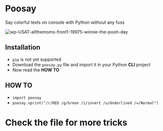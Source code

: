 # Poosay
Say colorful texts on console with Python without any fuss

![wp-USAT-allthemoms-front1-19975-winnie-the-pooh-day](https://user-images.githubusercontent.com/34002411/167089292-e5b90f53-ed45-4fd4-99bd-fb876c569da7.jpg)

Installation
-----------------------------------
* `pip` is not yet supported
* Download the `poosay.py` file and import it in your Python **CLI** project
* Now read the **HOW TO**

HOW TO
-----------------------------------
* `import poosay`
* `poosay.xprint("/r/RED /g/Green /i/invert /u/Underlined /=/Normal")`


# Check the file for more tricks

